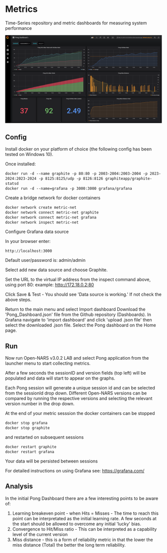 # Metrics
Time-Series repository and metric dashboards for measuring system performance

<img src="https://github.com/opennars/Metrics/blob/master/Img/Pong%20Metrics.png">

## Config
Install docker on your platform of choice (the following config has been tested on Windows 10).

Once installed:
```
docker run -d --name graphite -p 80:80 -p 2003-2004:2003-2004 -p 2023-2024:2023-2024 -p 8125:8125/udp -p 8126:8126 graphiteapp/graphite-statsd
docker run -d --name=grafana -p 3000:3000 grafana/grafana
```
Create a bridge network for docker containers
```
docker network create metric-net
docker network connect metric-net graphite
docker network connect metric-net grafana
docker network inspect metric-net
```
Configure Grafana data source

In your browser enter: 
```
http://localhost:3000
```
Default user/password is: admin/admin

Select add new data source and choose Graphite.

Set the URL to the virtual IP address from the inspect command above, using port 80:
example: http://172.18.0.2:80 

Click Save & Test - You should see 'Data source is working.' If not check the above steps.

Return to the main menu and select Import dashboard
Download the 'Pong_Dashboard.json' file from the Github repository (Dashboards). In Grafana navigate to 'import dashboard' and click 'upload .json file' then select the downloaded .json file.
Select the Pong dashboard on the Home page.
## Run
Now run Open-NARS v3.0.2 LAB and select Pong application from the launcher menu to start collecting metrics.

After a few seconds the sessionID and version fields (top left) will be populated and data will start to appear on the graphs.

Each Pong session will generate a unique session id and can be selected from the sessionId drop down. Different Open-NARS versions can be compared by running the respective versions and selecting the relevant version number in the drop down.

At the end of your metric sesssion the docker containers can be stopped
```
docker stop grafana
docker stop graphite
```
and restarted on subsequent sessions
```
docker restart graphite
docker restart grafana
```
Your data will be persisted between sessions

For detailed instructions on using Grafana see: https://grafana.com/

## Analysis
In the initial Pong Dashboard there are a few interesting points to be aware of:
1. Learning breakeven point - when Hits = Misses - The time to reach this point can be interpretated as the initial learning rate. A few seconds at the start should be allowed to overcome any initial 'lucky' bias.
2. Convergence to Hit/Miss ratio - This can be interpreted as a capability level of the current version
3. Miss distance - this is a form of reliability metric in that the lower the miss distance (Total) the better the long term reliability.

